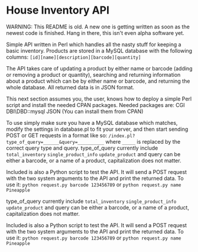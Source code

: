 House Inventory API
===================

WARNING:
This README is old. A new one is getting written as soon as the newest code is finished. Hang in there, this isn't even alpha software yet.

Simple API written in Perl which handles all the nasty stuff for keeping a basic inventory.
Products are stored in a MySQL database with the following columns:
``[id][name][description][barcode][quantity]``

The API takes care of updating a product by either name or barcode (adding or removing a product or quantity), searching and returning information about a product which can be by either name or barcode, and returning the whole database.
All returned data is in JSON format.

This next section assumes you, the user, knows how to deploy a simple Perl script and install the needed CPAN packages.
Needed packages are:
CGI
DBI\DBD::mysql
JSON
(You can install them from CPAN)

To use simply make sure you have a MySQL database which matches, modify the settings in database.pl to fit your server, and then start sending POST or GET requests in a format like so: ``/index.pl?type_of_query=______&query=__________``
where ``_____`` is replaced by the correct query type and query. type_of_query currently include ``total_inventory`` ``single_product_info`` ``update_product`` and query can be either a barcode, or a name of a product, capitalization does not matter.

Included is also a Python script to test the API. It will send a POST request with the two system arguments to the API and print the returned data. To use it: ``python request.py barcode 123456789`` or ``python request.py name Pineapple``

type_of_query currently include ``total_inventory`` ``single_product_info`` ``update_product``
and query can be either a barcode, or a name of a product, capitalization does not matter.

Included is also a Python script to test the API. It will send a POST request with the two system arguments to the API and print the returned data. To use it: ``python request.py barcode 123456789`` or ``python request.py name Pineapple``
